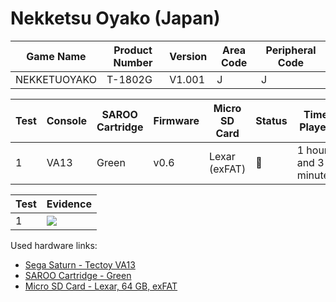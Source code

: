 # Nekketsu Oyako (Japan)

| Game Name    | Product Number | Version | Area Code | Peripheral Code |
| ------------ | -------------- | ------- | --------- | --------------- |
| NEKKETUOYAKO | T-1802G        | V1.001  | J         | J               |

| Test | Console | SAROO Cartridge | Firmware | Micro SD Card | Status | Time Played          |
| ---- | ------- | --------------- | -------- | ------------- | ------ | -------------------- |
| 1    | VA13    | Green           | v0.6     | Lexar (exFAT) | :100:  | 1 hour and 3 minutes |

| Test | Evidence                                                                                         |
| ---- | ------------------------------------------------------------------------------------------------ |
| 1    | [![](https://img.youtube.com/vi/9W3u_6WtrVg/0.jpg)](https://www.youtube.com/watch?v=9W3u_6WtrVg) |

Used hardware links:

- [Sega Saturn - Tectoy VA13](../../../../Info/Consoles/VA13/README.md)
- [SAROO Cartridge - Green](../../../../Info/Cartridges/RetroGameParadiseStore/1.32F/README.md)
- [Micro SD Card - Lexar, 64 GB, exFAT](../../../../Info/SdCards/Lexar/64GB/exfat/README.md)
